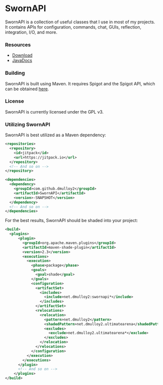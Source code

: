 # SwornAPI
SwornAPI is a collection of useful classes that I use in most of my projects. It contains APIs for configuration, commands, chat, GUIs, reflection, integration, I/O, and more. 

### Resources
* [Download](https://ci.dmulloy2.net/job/SwornAPI)
* [JavaDocs](https://ci.dmulloy2.net/job/SwornAPI/javadoc)

### Building
SwornAPI is built using Maven. It requires Spigot and the Spigot API, which can be obtained [here](https://www.spigotmc.org/wiki/buildtools/).

### License
SwornAPI is currently licensed under the GPL v3.

### Utilizing SwornAPI
SwornAPI is best utilized as a Maven dependency:

````xml
<repositories>
  <repository>
    <id>jitpack</id>
    <url>https://jitpack.io</url>
  </repository>
  <!-- And so on -->
</repository>

<dependencies>
  <dependency>
    <groupId>com.github.dmulloy2</groupId>
    <artifactId>SwornAPI</artifactId>
    <version>-SNAPSHOT</version>
  </dependency>
  <!-- And so on -->
</dependencies>
````

For the best results, SwornAPI should be shaded into your project:

````xml
<build>
  <plugins>
      <plugin>
        <groupId>org.apache.maven.plugins</groupId>
        <artifactId>maven-shade-plugin</artifactId>
        <version>2.3</version>
        <executions>
          <execution>
            <phase>package</phase>
            <goals>
              <goal>shade</goal>
            </goals>
            <configuration>
              <artifactSet>
                <includes>
                  <include>net.dmulloy2:swornapi*</include>
                </includes>
              </artifactSet>
              <relocations>
                <relocation>
                  <pattern>net.dmulloy2</pattern>
                  <shadedPattern>net.dmulloy2.ultimatearena</shadedPattern>
                  <excludes>
                    <exclude>net.dmulloy2.ultimatearena*</exclude>
                  </excludes>
                </relocation>
              </relocations>
            </configuration>
          </execution>
        </executions>
      </plugin>
      <!-- And so on -->
    </plugins>
</build>
````